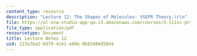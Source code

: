 ```yaml
---
content_type: resource
description: "Lecture 12: The Shapes of Molecules: VSEPR Theory.\r\n"
file: https://ol-ocw-studio-app-qa.s3.amazonaws.com/courses/5-111sc-principles-of-chemical-science-fall-2014/223a7ba20d794cb1e06b8b02484d58e9_MIT5_111F14_Lec12.pdf
file_type: application/pdf
resourcetype: Document
title: Lecture Notes 12
uid: 223a7ba2-0d79-4cb1-e06b-8b02484d58e9
---
```

